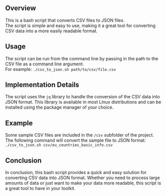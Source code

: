 ## Overview
This is a bash script that converts CSV files to JSON files.\
The script is simple and easy to use, making it a great tool for converting CSV data into a more easily readable format.

## Usage
The script can be run from the command line by passing in the path to the CSV file as a command line argument.\
For example: `./csv_to_json.sh path/to/csv/file.csv`

## Implementation Details
The script uses the `jq` library to handle the conversion of the CSV data into JSON format. This library is available in most Linux distributions and can be installed using the package manager of your choice.

## Example
Some sample CSV files are included in the `/csv` subfolder of the project.\
The following command will convert the sample file to JSON format:
`./csv_to_json.sh csv/eu_countries_basic_info.csv`

## Conclusion
In conclusion, this bash script provides a quick and easy solution for converting CSV data into JSON format. Whether you need to process large amounts of data or just want to make your data more readable, this script is a great tool to have in your toolkit.
